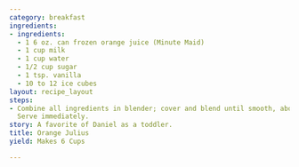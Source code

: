 ```yaml
---
category: breakfast
ingredients:
- ingredients:
  - 1 6 oz. can frozen orange juice (Minute Maid)
  - 1 cup milk
  - 1 cup water
  - 1/2 cup sugar
  - 1 tsp. vanilla
  - 10 to 12 ice cubes
layout: recipe_layout
steps:
- Combine all ingredients in blender; cover and blend until smooth, about 30 seconds.
  Serve immediately.
story: A favorite of Daniel as a toddler.
title: Orange Julius
yield: Makes 6 Cups

---
```


